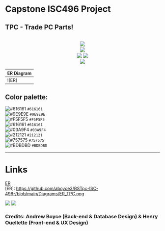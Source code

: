 # Capstone ISC496 Project
## TPC - Trade PC Parts!
<br/>
<div align="center">
<a href="https://github.com/aboyce3/BSTpc-ISC-496-/releases">
<img src = "https://flat.badgen.net/github/release/aboyce3/BSTpc-ISC-496-?cache=300"/></a>
<br/>
<a href="https://github.com/aboyce3/BSTpc-ISC-496-/issues">
<img src = "https://flat.badgen.net/github/issues/aboyce3/BSTpc-ISC-496-?cache=300"/></a>
<br/>

<a href="https://github.com/aboyce3/BSTpc-ISC-496-/commits">
<img src = "https://flat.badgen.net/github/commits/aboyce3/BSTpc-ISC-496-/main?cache=300"/></a>

<a href="https://github.com/aboyce3/BSTpc-ISC-496-/commits">
<img src = "https://flat.badgen.net/github/last-commit/aboyce3/BSTpc-ISC-496-/main"/></a>

<br/>
<a href="https://github.com/aboyce3/BSTpc-ISC-496-/graphs/contributors">
<img src = "https://flat.badgen.net/github/contributors/aboyce3/BSTpc-ISC-496-?cache=300"/></a>
</div>

| ER Diagram |
| ---------- | 
| ![ER] | 

## Color palette:

![#616161](https://via.placeholder.com/15/616161/000000?text=+) `#616161`<br />
![#9E9E9E](https://via.placeholder.com/15/9E9E9E/000000?text=+) `#9E9E9E`<br />
![#F5F5F5](https://via.placeholder.com/15/F5F5F5/000000?text=+) `#F5F5F5`<br />
![#616161](https://via.placeholder.com/15/212121/000000?text=+) `#616161`<br />
![#03A9F4](https://via.placeholder.com/15/03A9F4/000000?text=+) `#03A9F4`<br />
![#212121](https://via.placeholder.com/15/212121/000000?text=+) `#212121`<br />
![#757575](https://via.placeholder.com/15/757575/000000?text=+) `#757575`<br />
![#BDBDBD](https://via.placeholder.com/15/BDBDBD/000000?text=+) `#BDBDBD`<br />
<hr/>

# Links

[ER](https://github.com/aboyce3/BSTpc-ISC-496-/blob/main/Diagrams/ER_TPC.png)<br/>
[ER]: https://github.com/aboyce3/BSTpc-ISC-496-/blob/main/Diagrams/ER_TPC.png

<img src = "https://flat.badgen.net/github/tag/aboyce3/BSTpc-ISC-496-?cache=300"/>
<a href="https://discord.gg/dZCPrPA">
<img src = "https://flat.badgen.net/badge/icon/Join Our Discord?icon=discord&label"></a>

### Credits: Andrew Boyce (Back-end & Database Design) & Henry Ouellette (Front-end & UX Design)
